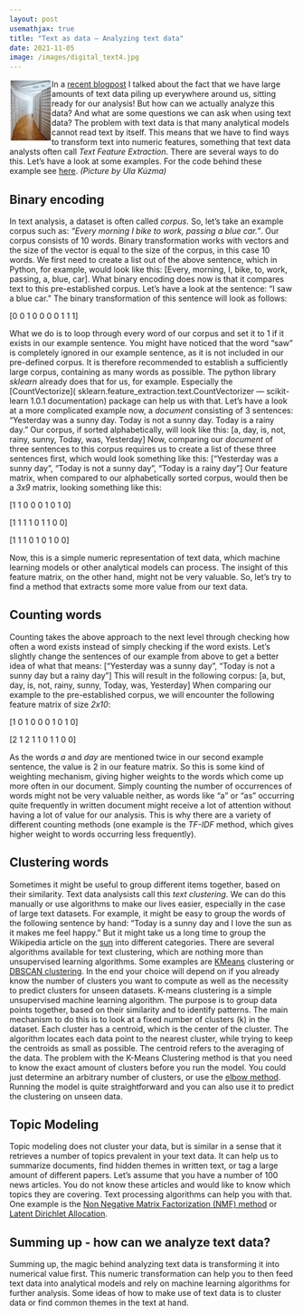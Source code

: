 ```yaml
---
layout: post
usemathjax: true 
title: "Text as data – Analyzing text data"
date: 2021-11-05
image: /images/digital_text4.jpg
---
```


<img src="/images/digital_text4.jpg" alt="automation" style="float:left;margin: 2px 2px 2px 2px;max-width:14%;"/>

In a [recent blogpost](https://brittarude.github.io/blog/2021/06/27/text-as-data) I talked about the fact that we have large amounts of text data piling up everywhere around us, sitting ready for our analysis! But how can we actually analyze this data? And what are some questions we can ask when using text data? The problem with text data is that many analytical models cannot read text by itself. This means that we have to find ways to transform text into numeric features, something that text data analysts often call *Text Feature Extraction*. There are several ways to do this. Let’s have a look at some examples. For the code behind these example see [here]( https://sanjayasubedi.com.np/nlp/nlp-feature-extraction/). *(Picture by Ula Kúzma)*

## Binary encoding 

In text analysis, a dataset is often called *corpus*. So, let’s take an example corpus such as: *“Every morning I bike to work, passing a blue car.”*. Our corpus consists of 10 words. Binary transformation works with vectors and the size of the vector is equal to the size of the corpus, in this case 10 words. We first need to create a list out of the above sentence, which in Python, for example, would look like this: 
[Every, morning, I, bike, to, work, passing, a, blue, car]. 
What binary encoding does now is that it compares text to this pre-established corpus. Let’s have a look at the sentence: “I saw a blue car.” The binary transformation of this sentence will look as follows: 

[0 0 1 0 0 0 0 1 1 1]    

What we do is to loop through every word of our corpus and set it to 1 if it exists in our example sentence. You might have noticed that the word “saw” is completely ignored in our example sentence, as it is not included in our pre-defined corpus. It is therefore recommended to establish a sufficiently large corpus, containing as many words as possible. The python library *sklearn* already does that for us, for example. Especially the [CountVectorize]( sklearn.feature_extraction.text.CountVectorizer — scikit-learn 1.0.1 documentation) package can help us with that. Let’s have a look at a more complicated example now, a *document* consisting of 3 sentences: “Yesterday was a sunny day. Today is not a sunny day. Today is a rainy day.” Our corpus, if sorted alphabetically, will look like this: 
[a, day, is, not, rainy, sunny, Today, was, Yesterday]
Now, comparing our *document* of three sentences to this corpus requires us to create a list of these three sentences first, which would look something like this: 
[“Yesterday was a sunny day”, “Today is not a sunny day”, “Today is a rainy day”]
Our feature matrix, when compared to our alphabetically sorted corpus, would then be a *3x9* matrix, looking something like this: 

[1 1 0 0 0 1 0 1 0] 

[1 1 1 1  0 1 1 0 0] 

[1 1 1 0 1 0 1 0 0] 

Now, this is a simple numeric representation of text data, which machine learning models or other analytical models can process. The insight of this feature matrix, on the other hand, might not be very valuable. So, let’s try to find a method that extracts some more value from our text data. 

## Counting words

Counting takes the above approach to the next level through checking how often a word exists instead of simply checking if the word exists. Let’s slightly change the sentences of our example from above to get a better idea of what that means: 
[“Yesterday was a sunny day”, “Today is not a sunny day but a rainy day”]
This will result in the following corpus: 
[a, but, day, is, not, rainy, sunny, Today, was, Yesterday]
When comparing our example to the pre-established corpus, we will encounter the following feature matrix of size *2x10*: 

[1 0 1 0 0 0 1 0 1 0] 

[2 1 2 1 1  0 1 1 0 0]

As the words *a* and *day* are mentioned twice in our second example sentence, the value is 2 in our feature matrix. So this is some kind of weighting mechanism, giving higher weights to the words which come up more often in our document. 
Simply counting the number of occurrences of words might not be very valuable neither, as words like “a” or “as” occurring quite frequently in written document might receive a lot of attention without having a lot of value for our analysis. This is why there are a variety of different counting methods (one example is the *TF-IDF* method, which gives higher weight to words occurring less frequently).  

## Clustering words 

Sometimes it might be useful to group different items together, based on their similarity. Text data analysists call this *text clustering*. We can do this manually or use algorithms to make our lives easier, especially in the case of large text datasets. For example, it might be easy to group the words of the following sentence by hand: “Today is a sunny day and I love the sun as it makes me feel happy.” But it might take us a long time to group the Wikipedia article on the [sun]( https://en.wikipedia.org/wiki/Sun) into different categories. 
There are several algorithms available for text clustering, which are nothing more than unsupervised learning algorithms. Some examples are [KMeans](https://towardsdatascience.com/understanding-k-means-clustering-in-machine-learning-6a6e67336aa1) clustering or [DBSCAN clustering]( https://www.machinecurve.com/index.php/2020/12/09/performing-dbscan-clustering-with-python-and-scikit-learn/). In the end your choice will depend on if you already know the number of clusters you want to compute as well as the necessity to predict clusters for unseen datasets. 
K-means clustering is a simple unsupervised machine learning algorithm. The purpose is to group data points together, based on their similarity and to identify patterns. The main mechanism to do this is to look at a fixed number of clusters (k) in the dataset. Each cluster has a centroid, which is the center of the cluster. The algorithm locates each data point to the nearest cluster, while trying to keep the centroids as small as possible. The centroid refers to the averaging of the data. 
The problem with the K-Means Clustering method is that you need to know the exact amount of clusters before you run the model. You could just determine an arbitrary number of clusters, or use the [elbow method]( https://pythonprogramminglanguage.com/kmeans-elbow-method/). Running the model is quite straightforward and you can also use it to predict the clustering on unseen data. 

## Topic Modeling 

Topic modeling does not cluster your data, but is similar in a sense that it retrieves a number of topics prevalent in your text data. It can help us to summarize documents, find hidden themes in written text, or tag a large amount of different papers. Let’s assume that you have a number of 100 news articles. You do not know these articles and would like to know which topics they are covering. Text processing algorithms can help you with that. One example is the [Non Negative Matrix Factorization (NMF) method]( https://sanjayasubedi.com.np/nlp/nlp-with-python-topic-modeling/) or [Latent Dirichlet Allocation]( https://sanjayasubedi.com.np/nlp/nlp-with-python-topic-modeling/). 

## Summing up - how can we analyze text data? 

Summing up, the magic behind analyzing text data is transforming it into numerical value first. This numeric transformation can help you to then feed text data into analytical models and rely on machine learning algorithms for further analysis. Some ideas of how to make use of text data is to cluster data or find common themes in the text at hand.  
